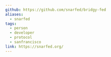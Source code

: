 ```yaml
---
github: https://github.com/snarfed/bridgy-fed
aliases:
  - snarfed
tags:
  - person
  - developer
  - protocol
  - sanfrancisco
link: https://snarfed.org/
---
```

